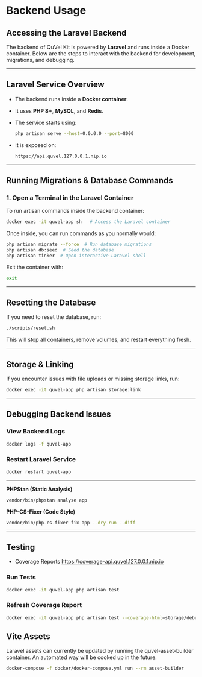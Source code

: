 # Backend Usage

## Accessing the Laravel Backend

The backend of QuVel Kit is powered by **Laravel** and runs inside a Docker container. Below are the steps to interact with the backend for development, migrations, and debugging.

---

## Laravel Service Overview

- The backend runs inside a **Docker container**.
- It uses **PHP 8+**, **MySQL**, and **Redis**.
- The service starts using:

  ```bash
  php artisan serve --host=0.0.0.0 --port=8000
  ```

- It is exposed on:

  ```bash
  https://api.quvel.127.0.0.1.nip.io
  ```

---

## Running Migrations & Database Commands

### **1️. Open a Terminal in the Laravel Container**

To run artisan commands inside the backend container:

```bash
docker exec -it quvel-app sh   # Access the Laravel container
```

Once inside, you can run commands as you normally would:

```bash
php artisan migrate --force  # Run database migrations
php artisan db:seed  # Seed the database
php artisan tinker  # Open interactive Laravel shell
```

Exit the container with:

```bash
exit
```

---

## Resetting the Database

If you need to reset the database, run:

```bash
./scripts/reset.sh
```

This will stop all containers, remove volumes, and restart everything fresh.

---

## Storage & Linking

If you encounter issues with file uploads or missing storage links, run:

```bash
docker exec -it quvel-app php artisan storage:link
```

---

## Debugging Backend Issues

### View Backend Logs

```bash
docker logs -f quvel-app
```

### Restart Laravel Service

```bash
docker restart quvel-app
```

---

**PHPStan (Static Analysis)**  

```sh
vendor/bin/phpstan analyse app
```

**PHP-CS-Fixer (Code Style)**  

```sh
vendor/bin/php-cs-fixer fix app --dry-run --diff
```

---

## Testing

- Coverage Reports <https://coverage-api.quvel.127.0.0.1.nip.io>

### Run Tests

```bash
docker exec -it quvel-app php artisan test
```

### Refresh Coverage Report

```bash
docker exec -it quvel-app php artisan test --coverage-html=storage/debug/coverage
```

## Vite Assets

Laravel assets can currently be updated by running the quvel-asset-builder container.
An automated way will be cooked up in the future.

```bash
docker-compose -f docker/docker-compose.yml run --rm asset-builder
```
